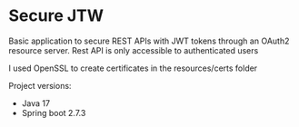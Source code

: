 # Secure JTW

Basic application to secure REST APIs with JWT tokens through an OAuth2 resource server.
Rest API is only accessible to authenticated users

I used OpenSSL to create certificates in the resources/certs folder


Project versions:
 - Java 17
 - Spring boot 2.7.3